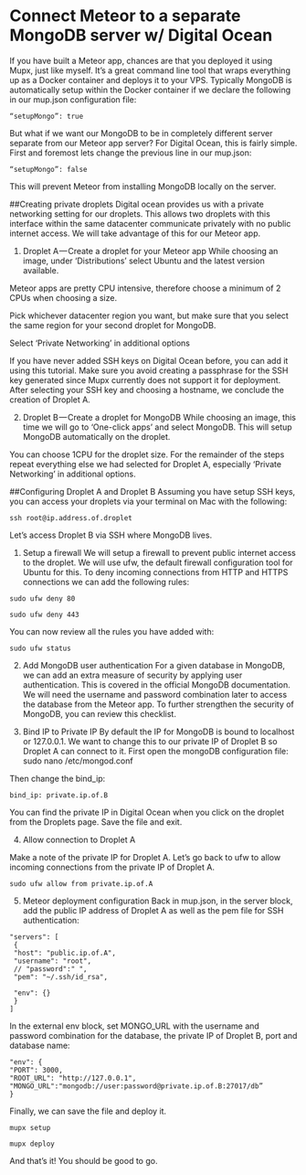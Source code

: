 # Connect Meteor to a separate MongoDB server w/ Digital Ocean

If you have built a Meteor app, chances are that you deployed it using Mupx, just like myself. It’s a great command line tool that wraps everything up as a Docker container and deploys it to your VPS.
Typically MongoDB is automatically setup within the Docker container if we declare the following in our mup.json configuration file:
```
“setupMongo”: true
```
But what if we want our MongoDB to be in completely different server separate from our Meteor app server?
For Digital Ocean, this is fairly simple. First and foremost lets change the previous line in our mup.json:
```
“setupMongo”: false
```

This will prevent Meteor from installing MongoDB locally on the server.

##Creating private droplets
Digital ocean provides us with a private networking setting for our droplets. This allows two droplets with this interface within the same datacenter communicate privately with no public internet access. We will take advantage of this for our Meteor app.

1. Droplet A — Create a droplet for your Meteor app
While choosing an image, under ‘Distributions’ select Ubuntu and the latest version available.

Meteor apps are pretty CPU intensive, therefore choose a minimum of 2 CPUs when choosing a size.

Pick whichever datacenter region you want, but make sure that you select the same region for your second droplet for MongoDB.

Select ‘Private Networking’ in additional options

If you have never added SSH keys on Digital Ocean before, you can add it using this tutorial. Make sure you avoid creating a passphrase for the SSH key generated since Mupx currently does not support it for deployment. After selecting your SSH key and choosing a hostname, we conclude the creation of Droplet A.

2. Droplet B — Create a droplet for MongoDB
While choosing an image, this time we will go to ‘One-click apps’ and select MongoDB. This will setup MongoDB automatically on the droplet.

You can choose 1CPU for the droplet size. For the remainder of the steps repeat everything else we had selected for Droplet A, especially ‘Private Networking’ in additional options.

##Configuring Droplet A and Droplet B
Assuming you have setup SSH keys, you can access your droplets via your terminal on Mac with the following:
```
ssh root@ip.address.of.droplet
```
Let’s access Droplet B via SSH where MongoDB lives.

1. Setup a firewall
We will setup a firewall to prevent public internet access to the droplet. We will use ufw, the default firewall configuration tool for Ubuntu for this.
To deny incoming connections from HTTP and HTTPS connections we can add the following rules:
```
sudo ufw deny 80

sudo ufw deny 443
```

You can now review all the rules you have added with:
```
sudo ufw status
```

2. Add MongoDB user authentication
For a given database in MongoDB, we can add an extra measure of security by applying user authentication. This is covered in  the official MongoDB documentation.
We will need the username and password combination later to access the database from the Meteor app.
To further strengthen the security of MongoDB, you can review this checklist.

3. Bind IP to Private IP
By default the IP for MongoDB is bound to localhost or 127.0.0.1. We want to change this to our private IP of Droplet B so Droplet A can connect to it.
First open the mongoDB configuration file:
sudo nano /etc/mongod.conf 

Then change the bind_ip:
```
bind_ip: private.ip.of.B
```
You can find the private IP in Digital Ocean when you click on the droplet from the Droplets page.
Save the file and exit.


4. Allow connection to Droplet A

Make a note of the private IP for Droplet A. Let’s go back to ufw to allow incoming connections from the private IP of Droplet A.
```
sudo ufw allow from private.ip.of.A
```

5. Meteor deployment configuration
Back in mup.json, in the server block, add the public IP address of Droplet A as well as the pem file for SSH authentication:
```
"servers": [
 {
 "host": "public.ip.of.A",
 "username": "root",
 // "password":" ",
 "pem": "~/.ssh/id_rsa", 
   
 "env": {}
 }
]
```
In the external env block, set MONGO_URL with the username and password combination for the database, the private IP of Droplet B, port and database name:
```
"env": {
"PORT": 3000,
"ROOT_URL": "http://127.0.0.1",
"MONGO_URL":"mongodb://user:password@private.ip.of.B:27017/db”
}
```
Finally, we can save the file and deploy it.
```
mupx setup 

mupx deploy
```
And that’s it! You should be good to go.
